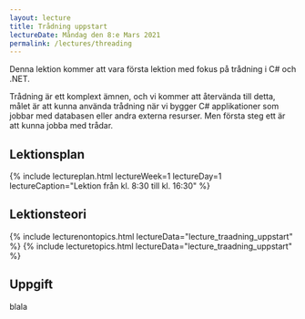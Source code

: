 ```yaml
---
layout: lecture
title: Trådning uppstart
lectureDate: Måndag den 8:e Mars 2021
permalink: /lectures/threading
---
```


Denna lektion kommer att vara första lektion med fokus på trådning i C# och .NET.

Trådning är ett komplext ämnen, och vi kommer att återvända till detta, målet är att kunna använda trådning när vi bygger C# applikationer som jobbar med databasen eller andra externa resurser. Men första steg ett är att kunna jobba med trådar.

## Lektionsplan

{% include lectureplan.html lectureWeek=1 lectureDay=1 lectureCaption="Lektion från kl. 8:30 till kl. 16:30" %}

## Lektionsteori

{% include lecturenontopics.html lectureData="lecture_traadning_uppstart" %}
{% include lecturetopics.html lectureData="lecture_traadning_uppstart" %}


## Uppgift

blala